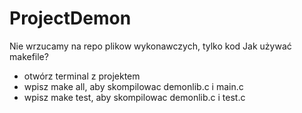 # ProjectDemon

Nie wrzucamy na repo plikow wykonawczych, tylko kod
  Jak używać makefile?
 - otwórz terminal z projektem
 - wpisz make all, aby skompilowac demonlib.c i main.c
 - wpisz make test, aby skompilowac demonlib.c i test.c
